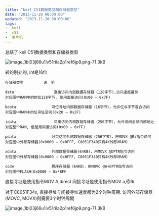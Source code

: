 ```yaml
---
title: "keil C51数据类型和存储器类型"
date: "2013-11-20 00:00:00"
updated: "2013-11-20 00:00:00"
tags:
-  keil
-  c51
-  单片机
---
```



总结了 keil C51数据类型和存储器类型

[](/notename/ "archive 20131120")

![image_1bl03j66u1lv51rila2p1ref6jp9.png-71.3kB][1]

转的别处的, int是16位

    存储器类型         说　明
    
    data                  直接访问内部数据存储器（128字节),访问速度最快
    对应图中RAM中的的低128字节, 使用直接访问(0x00 – 0x7F)
    
    bdata                可位寻址内部数据存储器（16字节），允许位与字节混合访问
    对应图中RAM中的位寻址空间(0x20 – 0x2F)
    
    idata                 间接访问内部数据存储器（256字节），允许访问全部内部地址
    对应整个RAM, 但是用间接访问(0x00 – 0xFF)
    
    pdata                分页访问外部数据存储器（256字节），用MOVX @Ri指令访问
    对应图中外部存储器(0x0000 – 0x0FFF, C8051F340只有4K外部XRAM)
    
    xdata                外部数据存储器(64KB)，用MOVX @DPTR指令访问
    对应图中外部存储器(0x0000 – 0x0FFF, C8051F340只有4K外部XRAM)
    
    code                 程序存储器（64KB），用MOVC @A+DPTR指令访问
    对应图中FLASH(0x0000 – 0xFBFF

直接寻址是使用指令MOV A,direct
间接寻址是使用指令MOV a,@Ri

对于C8051F34x, 直接寻址与间接寻址速度都为2个时钟周期. 访问外部存储器(MOVC, MOVX)则需要3个时钟周期

![image_1bl03j66u1lv51rila2p1ref6jp9.png-71.3kB][2]

  [1]: http://static.zybuluo.com/zwh8800/d6ajmww1q4umy7fn8e2aj8dw/image_1bl03lo6r1b1i1ulu9rh7cau16m.png
  [2]: http://static.zybuluo.com/zwh8800/ny60iwy68gd1zd0r2ymfby4q/image_1bl03j66u1lv51rila2p1ref6jp9.png
